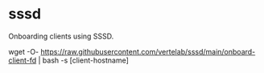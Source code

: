 # sssd
Onboarding clients using SSSD.

wget -O- https://raw.githubusercontent.com/vertelab/sssd/main/onboard-client-fd | bash -s [client-hostname]
